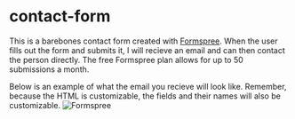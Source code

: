 # contact-form

This is a barebones contact form created with [Formspree](https://formspree.io/). When the user fills out the form and submits it, I will recieve an email and can then contact the person directly. The free Formspree plan allows for up to 50 submissions a month.

Below is an example of what the email you recieve will look like. Remember, because the HTML is customizable, the fields and their names will also be customizable. 
![Formspree](https://user-images.githubusercontent.com/113956778/232566873-4d7ea1f2-8aea-4323-afa2-ab42e6d2d769.png)

